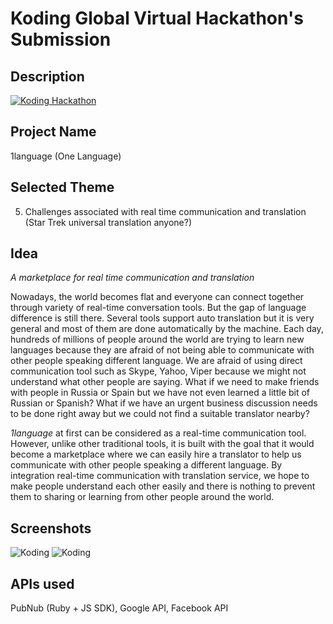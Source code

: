 # Koding Global Virtual Hackathon's Submission

## Description

[![Koding Hackathon](/images/badge.png?raw=true "Koding Hackathon")](https://koding.com/Hackathon)

Project Name
----
1language (One Language)

Selected Theme
----
5. Challenges associated with real time communication and translation (Star Trek universal translation anyone?)

Idea
----
*A marketplace for real time communication and translation*

Nowadays, the world becomes flat and everyone can connect together through variety of real-time conversation tools. But the gap of language difference is still there. Several tools support auto translation but it is very general and most of them are done automatically by the machine.
Each day, hundreds of millions of people around the world are trying to learn new languages because they are afraid of not being able to communicate with other people speaking different language. We are afraid of using direct communication tool such as Skype, Yahoo, Viper because we might not understand what other people are saying. What if we need to make friends with people in Russia or Spain but we have not even learned a little bit of Russian or Spanish? What if we have an urgent business discussion needs to be done right away but we could not find a suitable translator nearby?

*1language* at first can be considered as a real-time communication tool. However, unlike other traditional tools, it is built with the goal that it would become a marketplace where we can easily hire a translator to help us communicate with other people speaking a different language. By integration real-time communication with translation service, we hope to make people understand each other easily and there is nothing to prevent them to sharing or learning from other people around the world.

## Screenshots

![Koding](https://koding.com/a/site.landing/images/slideshow/2x/ss-terminal.png "Koding")
![Koding](https://koding.com/a/site.landing/images/slideshow/2x/ss-ide.png "Koding")

## APIs used

PubNub (Ruby + JS SDK), Google API, Facebook API